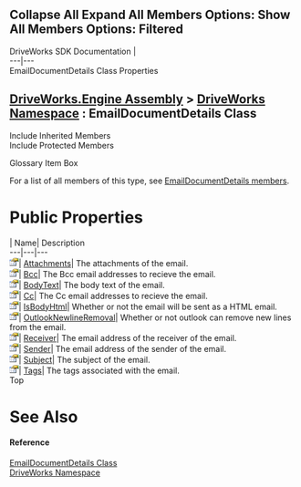 Collapse All Expand All Members Options: Show All  Members Options: Filtered   
---  
DriveWorks SDK Documentation  |   
---|---  
EmailDocumentDetails Class Properties   
  
[DriveWorks.Engine Assembly](topic2156.md) > [DriveWorks Namespace](topic2159.md) : EmailDocumentDetails Class  
---  
  
Include Inherited Members    
Include Protected Members    


Glossary Item Box

For a list of all members of this type, see [EmailDocumentDetails members](topic2794.md).

# Public Properties

| Name| Description  
---|---|---  
![Public Property](dotnetimages/publicProperty.gif)| [Attachments](topic2801.md)| The attachments of the email.   
![Public Property](dotnetimages/publicProperty.gif)| [Bcc](topic2802.md)| The Bcc email addresses to recieve the email.   
![Public Property](dotnetimages/publicProperty.gif)| [BodyText](topic2803.md)| The body text of the email.   
![Public Property](dotnetimages/publicProperty.gif)| [Cc](topic2804.md)| The Cc email addresses to recieve the email.   
![Public Property](dotnetimages/publicProperty.gif)| [IsBodyHtml](topic2805.md)| Whether or not the email will be sent as a HTML email.   
![Public Property](dotnetimages/publicProperty.gif)| [OutlookNewlineRemoval](topic2806.md)| Whether or not outlook can remove new lines from the email.   
![Public Property](dotnetimages/publicProperty.gif)| [Receiver](topic2807.md)| The email address of the receiver of the email.   
![Public Property](dotnetimages/publicProperty.gif)| [Sender](topic2808.md)| The email address of the sender of the email.   
![Public Property](dotnetimages/publicProperty.gif)| [Subject](topic2809.md)| The subject of the email.   
![Public Property](dotnetimages/publicProperty.gif)| [Tags](topic2810.md)| The tags associated with the email.   
Top

# See Also

#### Reference

[EmailDocumentDetails Class](topic2793.md)   
[DriveWorks Namespace](topic2159.md)


